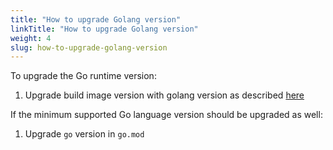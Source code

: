 ```yaml
---
title: "How to upgrade Golang version"
linkTitle: "How to upgrade Golang version"
weight: 4
slug: how-to-upgrade-golang-version
---
```


To upgrade the Go runtime version:

1. Upgrade build image version with golang version as described [here](./how-to-update-the-build-image.md)

If the minimum supported Go language version should be upgraded as well:

1. Upgrade `go` version in `go.mod`
